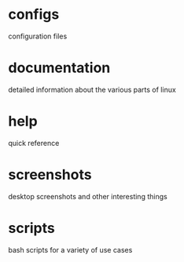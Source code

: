 # configs
configuration files
    
# documentation
detailed information about the various parts of linux
    
# help
quick reference
    
# screenshots
desktop screenshots and other interesting things
    
# scripts
bash scripts for a variety of use cases
